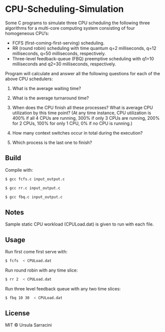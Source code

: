 # CPU-Scheduling-Simulation
Some C programs to simulate three CPU scheduling the following three algorithms for a multi-core computing system consisting of four homogeneous CPU’s:
- FCFS (first-coming-first-serving) scheduling.
- RR (round robin) scheduling with time quantum q=2 milliseconds, q=12 milliseconds, q=50 milliseconds, respectively.
- Three-level feedback-queue (FBQ) preemptive scheduling with q1=10 milliseconds and q2=30 milliseconds, respectively.

Program will calculate and answer all the following questions for each of the above CPU schedulers:

1. What is the average waiting time?

2. What is the average turnaround time?

3. When does the CPU finish all these processes? What is average CPU utilization by this time point?  (At any time instance, CPU utilization is 400% if all 4 CPUs are running, 300% if only 3 CPUs are running, 200% for 2 CPUs, 100% for only 1 CPU, 0% if no CPU is running.)

4. How many context switches occur in total during the execution? 

5. Which process is the last one to finish?

## Build

Compile with:

``` sh
$ gcc fcfs.c input_output.c
```
``` sh
$ gcc rr.c input_output.c
```
``` sh
$ gcc fbq.c input_output.c
```

## Notes
Sample static CPU workload (CPULoad.dat) is given to run with each file.

## Usage

Run first come first serve with:

``` sh
$ fcfs  < CPULoad.dat
```
Run round robin with any time slice:

``` sh
$ rr 2  < CPULoad.dat
```
Run three level feedback queue with any two time slices:

``` sh
$ fbq 10 30  < CPULoad.dat
```

## License

MIT &copy; Ursula Sarracini

